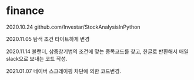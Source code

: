 # finance
2020.10.24 github.com/Investar/StockAnalysisInPython

2020.11.05 탐색 조건 타이트하게 변경

2020.11.14 볼랜더, 삼중창기법의 조건에 맞는 종목코드를 찾고, 한글로 반환해서 매일 slack으로 보내는 코드 작성.

2021.01.07 네이버 스크레이핑 차단에 의한 코드변경.
